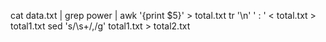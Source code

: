 cat data.txt | grep power | awk '{print $5}' > total.txt
tr '\n' ' : ' < total.txt > total1.txt
sed 's/\s\+/,/g' total1.txt > total2.txt

